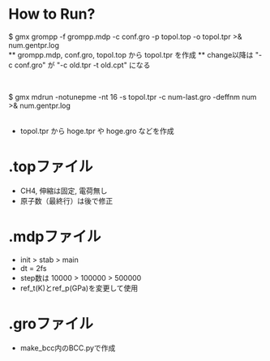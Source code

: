 # How to Run?

$ gmx grompp -f grompp.mdp -c conf.gro -p topol.top -o topol.tpr >& num.gentpr.log<br>
** grompp.mdp, conf.gro, topol.top から topol.tpr を作成
** change以降は "-c conf.gro" が "-c old.tpr -t old.cpt" になる

<br>

$ gmx mdrun -notunepme -nt 16 -s topol.tpr -c num-last.gro -deffnm num >& num.gentpr.log<br><br>
* topol.tpr から hoge.tpr や hoge.gro などを作成

# .topファイル

* CH4, 伸縮は固定, 電荷無し
* 原子数（最終行）は後で修正


# .mdpファイル

* init > stab > main
* dt = 2fs
* step数は 10000 > 100000 > 500000
* ref_t(K)とref_p(GPa)を変更して使用

# .groファイル

* make_bcc内のBCC.pyで作成

